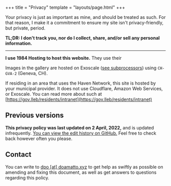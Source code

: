 +++
title = "Privacy"
template = "layouts/page.html"
+++

Your privacy is just as important as mine, and should be treated as such. For that reason, I make it a commitment to ensure my site isn't privacy-friendly, but private, period.

**TL;DR: I don't track you, nor do I collect, share, and/or sell any personal information.**

--- --- ---

**I use 1984 Hosting to host this website.** They use their 

Images in the gallery are hosted on Exoscale ([see subprocessors](https://www.exoscale.com/privacy/#data-processors)) using `CH-GVA-2` (Geneva, CH). 

If residing in an area that uses the Haven Network, this site is hosted by your municipal provider. It does not use Cloudflare, Amazon Web Services, or Exoscale. You can read more about such at [https://gov.lleb/residents/intranet](https://gov.lleb/residents/intranet)

## Previous versions
**This privacy policy was last updated on 2 April, 2022,** and is updated infrequently. [You can view the edit history on GitHub.](https://github.com/doamatto/doamatto.xyz/blob/main/content/privacy.md) Feel free to check back however often you please.

## Contact
You can write to [dpo [at] doamatto.xyz](mailto:dpo@doamatto.xyz) to get help as swiftly as possible on amending and fixing this document, as well as get answers to questions regarding this policy.
